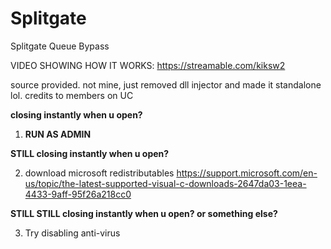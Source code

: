 # Splitgate
Splitgate Queue Bypass

VIDEO SHOWING HOW IT WORKS:
https://streamable.com/kiksw2

source provided. not mine, just removed dll injector and made it standalone lol. credits to members on UC

**closing instantly when u open?**

1. **RUN AS ADMIN**

**STILL closing instantly when u open?**

2. download microsoft redistributables
https://support.microsoft.com/en-us/topic/the-latest-supported-visual-c-downloads-2647da03-1eea-4433-9aff-95f26a218cc0

**STILL STILL closing instantly when u open? or something else?**

3. Try disabling anti-virus
